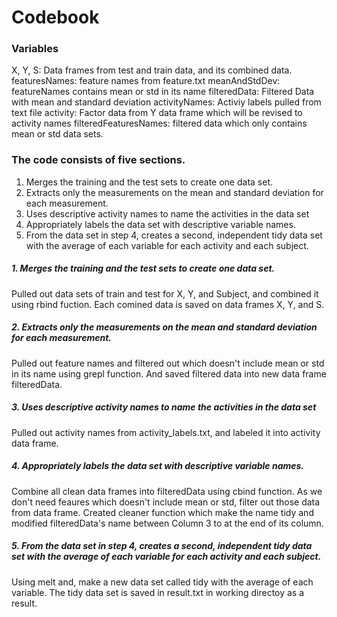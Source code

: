# Codebook

### Variables
X, Y, S: Data frames from test and train data, and its combined data.
featuresNames: feature names from feature.txt
meanAndStdDev: featureNames contains mean or std in its name
filteredData: Filtered Data with mean and standard deviation
activityNames: Activiy labels pulled from text file
activity: Factor data from Y data frame which will be revised to activity names
filteredFeaturesNames: filtered data which only contains mean or std data sets.


### The code consists of five sections.
1. Merges the training and the test sets to create one data set.
2. Extracts only the measurements on the mean and standard deviation for each measurement. 
3. Uses descriptive activity names to name the activities in the data set
4. Appropriately labels the data set with descriptive variable names. 
5. From the data set in step 4, creates a second, independent tidy data set with the average of each variable for each activity and each subject.

##### 1. Merges the training and the test sets to create one data set.
Pulled out data sets of train and test for X, Y, and Subject, and combined it using rbind fuction. Each comined data is saved on data frames X, Y, and S.

##### 2. Extracts only the measurements on the mean and standard deviation for each measurement. 
Pulled out feature names and filtered out which doesn't include mean or std in its name using grepl function. And saved filtered data into new data frame filteredData.

##### 3. Uses descriptive activity names to name the activities in the data set
Pulled out activity names from activity_labels.txt, and labeled it into activity data frame.

##### 4. Appropriately labels the data set with descriptive variable names. 
Combine all clean data frames into filteredData using cbind function. As we don't need feaures which doesn't include mean or std, filter out those data from data frame. Created cleaner function which make the name tidy and modified filteredData's name between Column 3 to at the end of its column.

##### 5. From the data set in step 4, creates a second, independent tidy data set with the average of each variable for each activity and each subject.
Using melt and, make a new data set called tidy with the average of each variable. The tidy data set is saved in result.txt in working directoy as a result.

